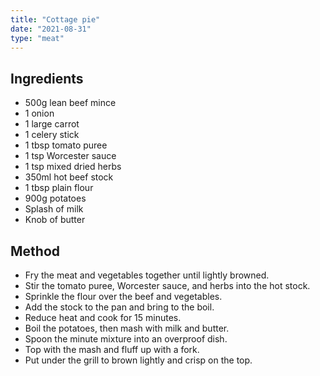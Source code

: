 ```yaml
---
title: "Cottage pie"
date: "2021-08-31"
type: "meat"
---
```


## Ingredients

- 500g lean beef mince
- 1 onion
- 1 large carrot
- 1 celery stick
- 1 tbsp tomato puree
- 1 tsp Worcester sauce
- 1 tsp mixed dried herbs
- 350ml hot beef stock
- 1 tbsp plain flour
- 900g potatoes
- Splash of milk
- Knob of butter

## Method

- Fry the meat and vegetables together until lightly browned.
- Stir the tomato puree, Worcester sauce, and herbs into the hot stock.
- Sprinkle the flour over the beef and vegetables.
- Add the stock to the pan and bring to the boil.
- Reduce heat and cook for 15 minutes.
- Boil the potatoes, then mash with milk and butter.
- Spoon the minute mixture into an overproof dish.
- Top with the mash and fluff up with a fork.
- Put under the grill to brown lightly and crisp on the top.
